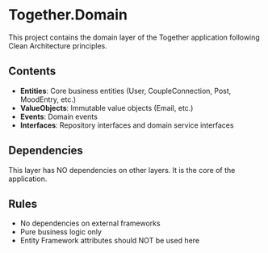 # Together.Domain

This project contains the domain layer of the Together application following Clean Architecture principles.

## Contents

- **Entities**: Core business entities (User, CoupleConnection, Post, MoodEntry, etc.)
- **ValueObjects**: Immutable value objects (Email, etc.)
- **Events**: Domain events
- **Interfaces**: Repository interfaces and domain service interfaces

## Dependencies

This layer has NO dependencies on other layers. It is the core of the application.

## Rules

- No dependencies on external frameworks
- Pure business logic only
- Entity Framework attributes should NOT be used here
